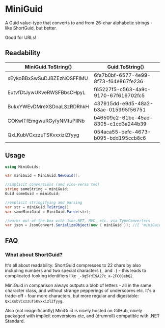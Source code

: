 # MiniGuid
A Guid value-type that converts to and from 26-char alphabetic strings - like ShortGuid, but better. 

Good for URLs!

## Readability
| MiniGuid.ToString()      | Guid.ToString()                    |
|--------------------------|------------------------------------|
|xEykoBBxSwSuDJBZEzNOSFFIMU|6fa7b0bf-6577-4e99-8f73-f64e867fe236|
|EutvfDtJywUKveRWSFBbsCHpyL|f65227f5-c563-4a9c-9170-67f619702fc5|
|BukxYWEvDMreXSDoaLSzRDRhkH|437915dd-e9d5-48a2-b3ae-015995f56751|
|COKwlTfEmgwuRGyfyNMtuPIlNb|b46509e2-61be-45ad-8305-c1cd3a244b39|
|QxLKubVCxzzuTSKvxxizlZfyyg|054aca55-befc-4673-b095-bdd195ccb8c6|

## Usage
```csharp
using MiniGuids;

var miniGuid = MiniGuid.NewGuid();

//implicit conversions (and vice-versa too)
string someString = miniGuid;
Guid someGuid = miniGuid;

//explicit stringifying and parsing
var str = miniGuid.ToString();
var sameMiniGuid = MiniGuid.Parse(str);

//works out-of-the-box with Json.NET, MVC, etc. via TypeConverters
var json = JsonConvert.SerializeObject(new { miniGuid }); //{ "miniGuid": "aaaaaBBBBBcccccDDDDDeeeeeF" }

```
## FAQ
### What about ShortGuid?
It's all about readability: ShortGuid compresses to 22 chars by also including numbers and two special characters (`_` and `-`) - this leads to complicated-looking identifiers like `_-9g5YdI9A27c_a-2FC00ebQ2`.

MiniGuid in comparison always outputs a blob of letters - all in the same character class, and without strange pepperings of underscores etc. It's a trade-off - four more characters, but more regular and digestable: `QxLKubVCxzzuTSKvxxizlZfyyg`.

Also (not insignificantly) MiniGuid is nicely hosted on GitHub, nicely packaged with implicit conversions etc, and (drumroll) compatible with .NET Standard.
